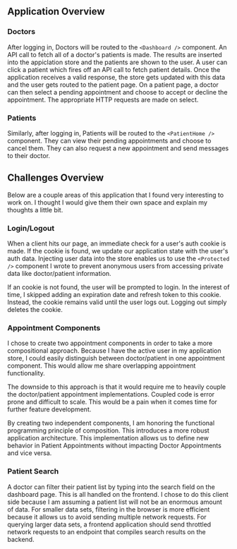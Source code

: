 ## Application Overview

### Doctors
After logging in, Doctors will be routed to the `<Dashboard />` component.
An API call to fetch all of a doctor's patients is made. The results are inserted into the appiclation store and the patients are shown to the user.
A user can click a patient which fires off an API call to fetch patient details. Once the application receives a valid response, the store gets updated with this data and the user gets routed to the patient page.
On a patient page, a doctor can then select a pending appointment and choose to accept or decline the appointment. The appropriate HTTP requests are made on select.

### Patients
Similarly, after logging in, Patients will be routed to the `<PatientHome />` component. They can view their pending appointments and choose to cancel them. They can also request a new appointment and send messages to their doctor. 

## Challenges Overview
Below are a couple areas of this application that I found very interesting to work on. I thought I would give them their own space and explain my thoughts a little bit.

### Login/Logout
When a client hits our page, an immediate check for a user's auth cookie is made. If the cookie is found, we update our application state with the user's auth data.
Injecting user data into the store enables us to use the `<Protected />` component I wrote to prevent anonymous users from accessing private data like doctor/patient information.

If an cookie is not found, the user will be prompted to login. In the interest of time, I skipped adding an expiration date and refresh token to this cookie. Instead, the cookie remains valid until the user logs out. Logging out simply deletes the cookie.

### Appointment Components
I chose to create two appointment components in order to take a more compositional approach.
Because I have the active user in my application store, I could easily distinguish between doctor/patient in one appointment component. This would allow me share overlapping appointment functionality.

The downside to this approach is that it would require me to heavily couple the doctor/patient appointment implementations. Coupled code is error prone and difficult to scale. This would be a pain when it comes time for further feature development.    

By creating two independent components, I am honoring the functional programming principle of composition. This introduces a more robust application architecture.
This implementation allows us to define new behavior in Patient Appointments without impacting Doctor Appointments and vice versa.             

### Patient Search
A doctor can filter their patient list by typing into the search field on the dashboard page. This is all handled on the frontend. I chose to do this client side because I am assuming a patient list will not be an enormous amount of data.
For smaller data sets, filtering in the browser is more efficient because it allows us to avoid sending multiple network requests. For querying larger data sets, a frontend application should send throttled network requests to an endpoint that compiles search results on the backend.
